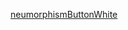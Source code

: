 


[neumorphismButtonWhite](https://user-images.githubusercontent.com/52601835/207493286-a459bb84-a263-449e-8f09-4ac6e560747b.png)
